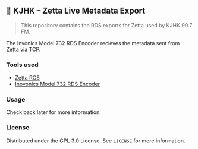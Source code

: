 ## 📄 KJHK – Zetta Live Metadata Export

> This repository contains the RDS exports for Zetta used by KJHK 90.7 FM.

The Invonics Model 732 RDS Encoder recieves the metadata sent from Zetta via TCP.

### Tools used

-   [Zetta RCS](https://www.rcsworks.com/zetta/)
-   [Inovonics Model 732 RDS Encoder](https://www.inovonicsbroadcast.com/product/732)

### Usage

Check back later for more information.

### License

Distributed under the GPL 3.0 License. See `LICENSE` for more information.
